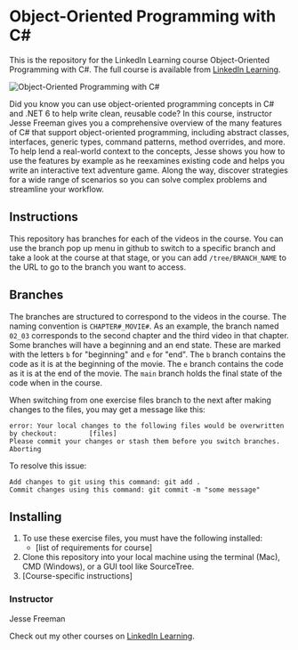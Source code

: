 # Object-Oriented Programming with C#
This is the repository for the LinkedIn Learning course Object-Oriented Programming with C#. The full course is available from [LinkedIn Learning][lil-course-url].

![Object-Oriented Programming with C#][lil-thumbnail-url] 

Did you know you can use object-oriented programming concepts in C# and .NET 6 to help write clean, reusable code? In this course, instructor Jesse Freeman gives you a comprehensive overview of the many features of C# that support object-oriented programming, including abstract classes, interfaces, generic types, command patterns, method overrides, and more. To help lend a real-world context to the concepts, Jesse shows you how to use the features by example as he reexamines existing code and helps you write an interactive text adventure game. Along the way, discover strategies for a wide range of scenarios so you can solve complex problems and streamline your workflow.

## Instructions
This repository has branches for each of the videos in the course. You can use the branch pop up menu in github to switch to a specific branch and take a look at the course at that stage, or you can add `/tree/BRANCH_NAME` to the URL to go to the branch you want to access.

## Branches
The branches are structured to correspond to the videos in the course. The naming convention is `CHAPTER#_MOVIE#`. As an example, the branch named `02_03` corresponds to the second chapter and the third video in that chapter. 
Some branches will have a beginning and an end state. These are marked with the letters `b` for "beginning" and `e` for "end". The `b` branch contains the code as it is at the beginning of the movie. The `e` branch contains the code as it is at the end of the movie. The `main` branch holds the final state of the code when in the course.

When switching from one exercise files branch to the next after making changes to the files, you may get a message like this:

    error: Your local changes to the following files would be overwritten by checkout:        [files]
    Please commit your changes or stash them before you switch branches.
    Aborting

To resolve this issue:
	
    Add changes to git using this command: git add .
	Commit changes using this command: git commit -m "some message"

## Installing
1. To use these exercise files, you must have the following installed:
	- [list of requirements for course]
2. Clone this repository into your local machine using the terminal (Mac), CMD (Windows), or a GUI tool like SourceTree.
3. [Course-specific instructions]


### Instructor

Jesse Freeman 
                            


                            

Check out my other courses on [LinkedIn Learning](https://www.linkedin.com/learning/instructors/jesse-freeman).

[lil-course-url]: https://www.linkedin.com/learning/object-oriented-programming-with-c-sharp-17331514?dApp=59033956
[lil-thumbnail-url]: https://cdn.lynda.com/course/2484213/1670017170734?e=2147483647&v=beta&t=0itFpegN_wkbiko7pm_m-zqdFqWn4aReXFiZPBapN0g-16x9.jpg
